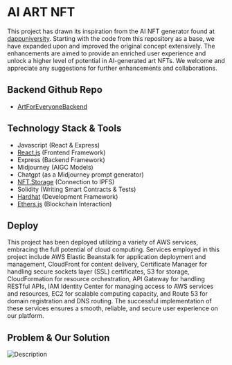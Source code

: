 # AI ART NFT

This project has drawn its inspiration from the AI NFT generator found at [dappuniversity](https://github.com/dappuniversity/ai_nft_generator). Starting with the code from this repository as a base, we have expanded upon and improved the original concept extensively. The enhancements are aimed to provide an enriched user experience and unlock a higher level of potential in AI-generated art NFTs. We welcome and appreciate any suggestions for further enhancements and collaborations.

## Backend Github Repo
- [ArtForEveryoneBackend](https://github.com/KiwiChen2022/ArtForEveryoneBackend)


## Technology Stack & Tools


- Javascript (React & Express)
- [React.js](https://reactjs.org/) (Frontend Framework)
- Express (Backend Framework)
- Midjourney (AIGC Models)
- Chatgpt (as a Midjourney prompt generator)
- [NFT.Storage](https://nft.storage/) (Connection to IPFS)
- Solidity (Writing Smart Contracts & Tests)
- [Hardhat](https://hardhat.org/) (Development Framework)
- [Ethers.js](https://docs.ethers.io/v5/) (Blockchain Interaction)


## Deploy
This project has been deployed utilizing a variety of AWS services, embracing the full potential of cloud computing. Services employed in this project include AWS Elastic Beanstalk for application deployment and management, CloudFront for content delivery, Certificate Manager for handling secure sockets layer (SSL) certificates, S3 for storage, CloudFormation for resource orchestration, API Gateway for handling RESTful APIs, IAM Identity Center for managing access to AWS services and resources, EC2 for scalable computing capacity, and Route 53 for domain registration and DNS routing. The successful implementation of these services ensures a smooth, reliable, and secure user experience on our platform.

## Problem & Our Solution
![Description](https://face-img-storage.s3.ap-southeast-1.amazonaws.com/motivation.png)


